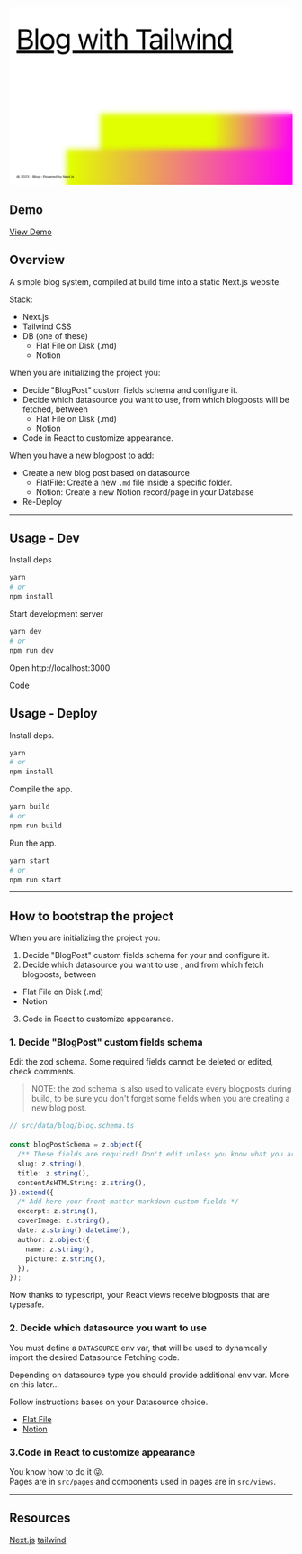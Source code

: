
![Preview](/README.repo-preview.png)

## Demo

[View Demo](https://starter-next-blog.vercel.app/)

## Overview

A simple blog system, compiled at build time into a static Next.js website.  

Stack:
- Next.js
- Tailwind CSS
- DB (one of these)
  - Flat File on Disk (.md)
  - Notion

When you are initializing the project you:
- Decide "BlogPost" custom fields schema and configure it.
- Decide which datasource you want to use, from which blogposts will be fetched, between
  - Flat File on Disk (.md)
  - Notion
- Code in React to customize appearance.

When you have a new blogpost to add:
- Create a new blog post based on datasource
  - FlatFile: Create a new `.md` file inside a specific folder.
  - Notion: Create a new Notion record/page in your Database
- Re-Deploy

---

## Usage - Dev

Install deps
```bash
yarn
# or
npm install
```

Start development server
```bash
yarn dev
# or
npm run dev
```

Open http://localhost:3000  

Code

## Usage - Deploy

Install deps.
```bash
yarn 
# or 
npm install
```

Compile the app.
```bash
yarn build 
# or 
npm run build
```

Run the app.
```bash
yarn start 
# or 
npm run start
```
---

## How to bootstrap the project

When you are initializing the project you:
1. Decide "BlogPost" custom fields schema for your and configure it.
2. Decide which datasource you want to use , and from which fetch blogposts, between
  - Flat File on Disk (.md)
  - Notion
3. Code in React to customize appearance.

### 1. Decide "BlogPost" custom fields schema

Edit the zod schema.
Some required fields cannot be deleted or edited, check comments.  
> NOTE: the zod schema is also used to validate every blogposts during build, to be sure you don't forget some fields when you are creating a new blog post.
```ts
// src/data/blog/blog.schema.ts

const blogPostSchema = z.object({
  /** These fields are required! Don't edit unless you know what you are doing */
  slug: z.string(),
  title: z.string(),
  contentAsHTMLString: z.string(),
}).extend({
  /* Add here your front-matter markdown custom fields */
  excerpt: z.string(),
  coverImage: z.string(),
  date: z.string().datetime(),
  author: z.object({
    name: z.string(),
    picture: z.string(),
  }),
});

```

Now thanks to typescript, your React views receive blogposts that are typesafe.

### 2. Decide which datasource you want to use

You must define a `DATASOURCE` env var, that will be used to dynamcally import the desired Datasource Fetching code.  

Depending on datasource type you should provide additional env var. More on this later...  

Follow instructions bases on your Datasource choice.
- [Flat File](./src/data/blog/db/flat-file/README.md)
- [Notion](./src/data/blog/db/notion/README.md)

### 3.Code in React to customize appearance

You know how to do it 😜.  
Pages are in `src/pages` and components used in pages are in `src/views`.

---

## Resources

[Next.js](https://nextjs.org/)
[tailwind](https://tailwindcss.com/)